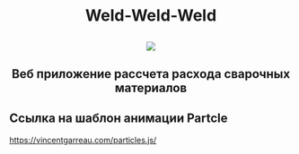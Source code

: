 <h1 align="center">Weld-Weld-Weld</h1>
<h2 align="center">
<img src="[assets/demoTitle.gif](https://github.com/Vaudoux/weld/blob/main/assets/demoTitle.gif?raw=true)"/>

<h2 align="center">Веб приложение рассчета расхода сварочных материалов</h1>

## Ссылка на шаблон анимации Partcle
https://vincentgarreau.com/particles.js/

